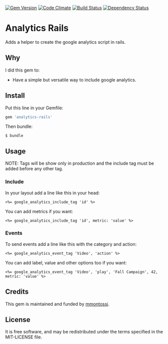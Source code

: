 [![Gem Version](https://badge.fury.io/rb/analytics-rails.svg)](http://badge.fury.io/rb/analytics-rails)
[![Code Climate](https://codeclimate.com/github/mmontossi/analytics-rails/badges/gpa.svg)](https://codeclimate.com/github/mmontossi/analytics-rails)
[![Build Status](https://travis-ci.org/mmontossi/analytics-rails.svg)](https://travis-ci.org/mmontossi/analytics-rails)
[![Dependency Status](https://gemnasium.com/mmontossi/analytics-rails.svg)](https://gemnasium.com/mmontossi/analytics-rails)

# Analytics Rails

Adds a helper to create the google analytics script in rails.

## Why

I did this gem to:

- Have a simple but versatile way to include google analytics.

## Install

Put this line in your Gemfile:
```ruby
gem 'analytics-rails'
```

Then bundle:
```
$ bundle
```

## Usage

NOTE: Tags will be show only in production and the include tag must be added before any other tag.

### Include

In your layout add a line like this in your head:
```erb
<%= google_analytics_include_tag 'id' %>
```

You can add metrics if you want:
```erb
<%= google_analytics_include_tag 'id', metric: 'value' %>
```

### Events

To send events add a line like this with the category and action:
```erb
<%= google_analytics_event_tag 'Video', 'action' %>
```

You can add label, value and other options too if you want:
```erb
<%= google_analytics_event_tag 'Video', 'play', 'Fall Campaign', 42, metric: 'value' %>
```

## Credits

This gem is maintained and funded by [mmontossi](https://github.com/mmontossi).

## License

It is free software, and may be redistributed under the terms specified in the MIT-LICENSE file.
